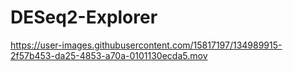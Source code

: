# DESeq2-Explorer


https://user-images.githubusercontent.com/15817197/134989915-2f57b453-da25-4853-a70a-0101130ecda5.mov

